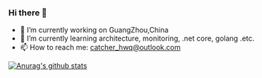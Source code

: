 ### Hi there 👋

<!--
**catcherwong/catcherwong** is a ✨ _special_ ✨ repository because its `README.md` (this file) appears on your GitHub profile.

Here are some ideas to get you started:

- 🔭 I’m currently working on ...
- 🌱 I’m currently learning ...
- 👯 I’m looking to collaborate on ...
- 🤔 I’m looking for help with ...
- 💬 Ask me about ...
- 📫 How to reach me: ...
- 😄 Pronouns: ...
- ⚡ Fun fact: ...
-->


- 🔭 I’m currently working on GuangZhou,China
- 🌱 I’m currently learning architecture, monitoring, .net core, golang .etc.
- 📫 How to reach me: catcher_hwq@outlook.com


[![Anurag's github stats](https://github-readme-stats.vercel.app/api?username=catcherwong&show_icons=true)](https://github.com/anuraghazra/github-readme-stats)
